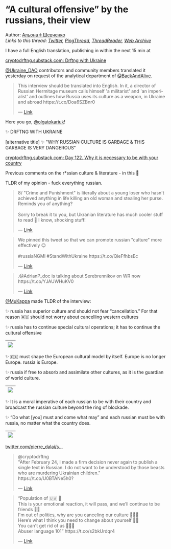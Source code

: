 # “A cultural offensive” by the russians, their view

Author: [Альона ꑭ Шевченко](https://twitter.com/cryptodrftng)  
*Links to this thread: [Twitter](https://twitter.com/cryptodrftng/status/1540704065532833796), [PingThread](https://pingthread.com/thread/1540704065532833796), [ThreadReader](https://threadreaderapp.com/thread/1540704065532833796.html), [Web Archive](https://web.archive.org/web/*/https://twitter.com/cryptodrftng/status/1540704065532833796)*

I have a full English translation, publishing in within the next 15 min at 

 [cryptodrftng.substack.com: Drftng with Ukraine](https://cryptodrftng.substack.com/)

[@Ukraine_DAO](https://twitter.com/Ukraine_DAO) contributors and community members translated it yesterday on request of the analytical department of [@BackAndAlive](https://twitter.com/BackAndAlive).

<blockquote class="twitter-tweet">
    <p lang="en" dir="ltr">
    This interview should be translated into English. In it, a director of Russian Hermitage museum calls himself &#39;a militarist&#39; and &#39;an imperialist&#39; and outlines how Russia uses its culture as a weapon, in Ukraine and abroad https://t.co/Doa6SZBnr0<br />
    </p>
    &mdash; <a href="https://twitter.com/olgatokariuk/status/1540675681268277249">Link</a>
</blockquote>

Here you go, [@olgatokariuk](https://twitter.com/olgatokariuk)! 

✨ DRFTNG WITH UKRAINE 

[alternative title]
✨ "WHY RUSSIAN CULTURE IS GARBAGE & THIS GARBAGE IS VERY DANGEROUS"

[cryptodrftng.substack.com: Day 122. Why it is necessary to be with your country](https://cryptodrftng.substack.com/p/day-122-why-it-is-necessary-to-be?sd=pf)

Previous comments on the r*ssian culture & literature - in this 🧵

TLDR of my opinion - fuck everything russian. 



<blockquote class="twitter-tweet">
    <p lang="en" dir="ltr">
    8/ &#34;Crime and Punishment&#34; is literally about a young loser who hasn&#39;t achieved anything in life killing an old woman and stealing her purse. Reminds you of anything? <br />
    <br />
    Sorry to break it to you, but Ukranian literature has much cooler stuff to read 🤯 I know, shocking stuff!<br />
    </p>
    &mdash; <a href="https://twitter.com/cryptodrftng/status/1531935170739290113">Link</a>
</blockquote>

<blockquote class="twitter-tweet">
    <p lang="en" dir="ltr">
    We pinned this tweet so that we can promote russian &#34;culture&#34; more effectively 😉<br />
    <br />
    #russiaNGMI #StandWithUkraine https://t.co/QieFfhbsEc<br />
    </p>
    &mdash; <a href="https://twitter.com/Ukraine_DAO/status/1540719528333787136">Link</a>
</blockquote>

<blockquote class="twitter-tweet">
    <p lang="en" dir="ltr">
    .@AdrianP_doc is talking about Serebrennikov on WR now https://t.co/YJAUWHuKV0<br />
    </p>
    &mdash; <a href="https://twitter.com/cryptodrftng/status/1540726050833006592">Link</a>
</blockquote>

[@MuKappa](https://twitter.com/MuKappa) made TLDR of the interview:

✨ russia has superior culture and should not fear “cancellation.” For that reason 🇷🇺 should not worry about cancelling western cultures

✨ russia has to continue special cultural operations; it has to continue the cultural offensive

| [![](https://pbs.twimg.com/media/FWHjIWlWAAEqtdB.jpg)](https://pbs.twimg.com/media/FWHjIWlWAAEqtdB.jpg) |
| :-: |

✨ 🇷🇺 must shape the European cultural model by itself. Europe is no longer Europe. russia is Europe.

✨ russia if free to absorb and assimilate other cultures, as it is the guardian of world culture.

| [![](https://pbs.twimg.com/media/FWHjNgGUYAIw1Ob.jpg)](https://pbs.twimg.com/media/FWHjNgGUYAIw1Ob.jpg) |
| :-: |

✨ It is a moral imperative of each russian to be with their country and broadcast the russian culture beyond the ring of blockade.

✨ “Do what [you] must and come what may” and each russian must be with russia, no matter what the country does.

| [![](https://pbs.twimg.com/media/FWHje6rUIAMYxy1.jpg)](https://pbs.twimg.com/media/FWHje6rUIAMYxy1.jpg) |
| :-: |

[twitter.com/pierre_dalai/s…](https://twitter.com/pierre_dalai/status/1547593948826218506)

<blockquote class="twitter-tweet">
    <p lang="en" dir="ltr">
    @cryptodrftng <br />
    &#34;After February 24, I made a firm decision never again to publish a single text in Russian. I do not want to be understood by those beasts who are murdering Ukrainian children.&#34;<br />
    https://t.co/U0BTANe5h0?<br />
    </p>
    &mdash; <a href="https://twitter.com/pierre_dalai/status/1547595386641993730">Link</a>
</blockquote>

<blockquote class="twitter-tweet">
    <p lang="en" dir="ltr">
    “Population of 🇺🇦 🚩<br />
    This is your emotional reaction, it will pass, and we’ll continue to be friends 🚩🚩<br />
    I&#39;m out of politics, why are you canceling our culture 🚩🚩🚩<br />
    Here’s what I think you need to change about yourself 🚩🚩<br />
    You can&#39;t get rid of us 🚩🚩🚩<br />
    Abuser language 101” https://t.co/s2bkUrdqr4<br />
    </p>
    &mdash; <a href="https://twitter.com/cryptodrftng/status/1544521959282810880">Link</a>
</blockquote>
